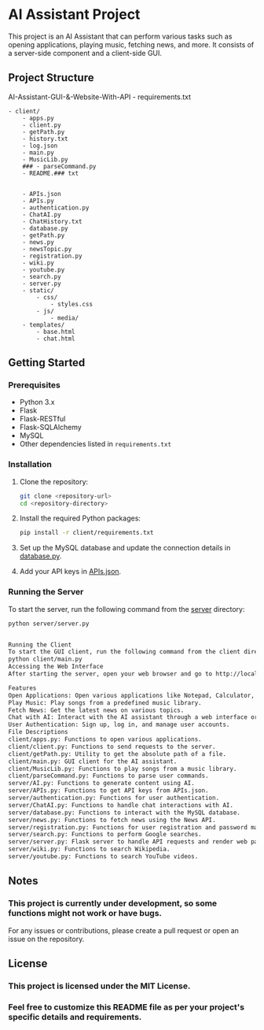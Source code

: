 # AI Assistant Project

This project is an AI Assistant that can perform various tasks such as opening applications, playing music, fetching news, and more. It consists of a server-side component and a client-side GUI.

## Project Structure

AI-Assistant-GUI-&-Website-With-API
    - requirements.txt

    - client/
        - apps.py
        - client.py
        - getPath.py
        - history.txt
        - log.json
        - main.py
        - MusicLib.py
        ### - parseCommand.py
        - README.### txt


        - APIs.json
        - APIs.py
        - authentication.py
        - ChatAI.py
        - ChatHistory.txt
        - database.py
        - getPath.py
        - news.py
        - newsTopic.py
        - registration.py
        - wiki.py
        - youtube.py
        - search.py
        - server.py
        - static/
            - css/
                - styles.css
            - js/
                - media/
        - templates/
            - base.html
            - chat.html

## Getting Started

### Prerequisites

- Python 3.x
- Flask
- Flask-RESTful
- Flask-SQLAlchemy
- MySQL
- Other dependencies listed in `requirements.txt`

### Installation

1. Clone the repository:
    ```sh
    git clone <repository-url>
    cd <repository-directory>
    ```

2. Install the required Python packages:
    ```sh
    pip install -r client/requirements.txt
    ```

3. Set up the MySQL database and update the connection details in [database.py](http://_vscodecontentref_/29).

4. Add your API keys in [APIs.json](http://_vscodecontentref_/30).

### Running the Server

To start the server, run the following command from the [server](http://_vscodecontentref_/31) directory:
```sh
python server/server.py


Running the Client
To start the GUI client, run the following command from the client directory:
python client/main.py
Accessing the Web Interface
After starting the server, open your web browser and go to http://localhost:5000 to access the web interface.

Features
Open Applications: Open various applications like Notepad, Calculator, Paint, etc.
Play Music: Play songs from a predefined music library.
Fetch News: Get the latest news on various topics.
Chat with AI: Interact with the AI assistant through a web interface or GUI client.
User Authentication: Sign up, log in, and manage user accounts.
File Descriptions
client/apps.py: Functions to open various applications.
client/client.py: Functions to send requests to the server.
client/getPath.py: Utility to get the absolute path of a file.
client/main.py: GUI client for the AI assistant.
client/MusicLib.py: Functions to play songs from a music library.
client/parseCommand.py: Functions to parse user commands.
server/AI.py: Functions to generate content using AI.
server/APIs.py: Functions to get API keys from APIs.json.
server/authentication.py: Functions for user authentication.
server/ChatAI.py: Functions to handle chat interactions with AI.
server/database.py: Functions to interact with the MySQL database.
server/news.py: Functions to fetch news using the News API.
server/registration.py: Functions for user registration and password management.
server/search.py: Functions to perform Google searches.
server/server.py: Flask server to handle API requests and render web pages.
server/wiki.py: Functions to search Wikipedia.
server/youtube.py: Functions to search YouTube videos.
```
## Notes
### This project is currently under development, so some functions might not work or have bugs.
For any issues or contributions, please create a pull request or open an issue on the repository.

## License
### This project is licensed under the MIT License.

### Feel free to customize this README file as per your project's specific details and requirements.